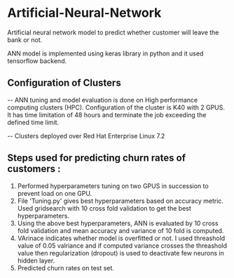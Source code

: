 # Artificial-Neural-Network
Artificial neural network model to predict whether customer will leave the bank or not. 

ANN model is implemented using keras library in python and it used tensorflow backend. 

## Configuration of Clusters 

-- ANN tuning and model evaluation is done on High performance computing clusters (HPC). Configuration of the cluster is K40 with 2 GPUS. It has time limitation of 48 hours and terminate the job exceeding the defined time limit. 

-- Clusters deployed over Red Hat Enterprise Linux 7.2

## Steps used for predicting churn rates of customers :

1. Performed hyperparameters tuning on two GPUS in succession to prevent load on one GPU.
2. File 'Tuning.py' gives best hyperparameters based on accuracy metric. Used gridsearch with 10 cross fold validation to get the best hyperparameters. 
3. Using the above best hyperparameters,  ANN is evaluated by 10 cross fold validation and mean accuracy and variance of 10 fold is computed. 
4. VArinace indicates whether model is overfitted or not. I used threashold value of 0.05 valriance and if computed variance 
crosses the threashold value then regularization (dropout) is used to deactivate few neurons in hidden layer.
5. Predicted churn rates on test set. 
